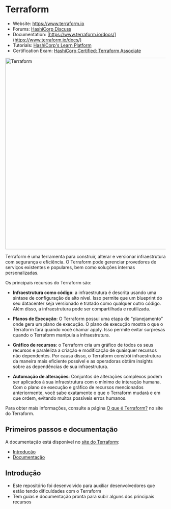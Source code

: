 # Terraform

- Website: https://www.terraform.io
- Forums: [HashiCorp Discuss](https://discuss.hashicorp.com/c/terraform-core)
- Documentation: [https://www.terraform.io/docs/](https://www.terraform.io/docs/)
- Tutorials: [HashiCorp's Learn Platform](https://learn.hashicorp.com/terraform)
- Certification Exam: [HashiCorp Certified: Terraform Associate](https://www.hashicorp.com/certification/#hashicorp-certified-terraform-associate)


<img alt="Terraform" src="https://www.datocms-assets.com/2885/1629941242-logo-terraform-main.svg" width="600px">

Terraform é uma ferramenta para construir, alterar e versionar infraestrutura com segurança e eficiência. O Terraform pode gerenciar provedores de serviços existentes e populares, bem como soluções internas personalizadas.

Os principais recursos do Terraform são:

- **Infraestrutura como código**: a infraestrutura é descrita usando uma sintaxe de configuração de alto nível. Isso permite que um blueprint do seu datacenter seja versionado e tratado como qualquer outro código. Além disso, a infraestrutura pode ser compartilhada e reutilizada.

- **Planos de Execução**: O Terraform possui uma etapa de “planejamento” onde gera um plano de execução. O plano de execução mostra o que o Terraform fará quando você chamar apply. Isso permite evitar surpresas quando o Terraform manipula a infraestrutura.

- **Gráfico de recursos**: o Terraform cria um gráfico de todos os seus recursos e paraleliza a criação e modificação de quaisquer recursos não dependentes. Por causa disso, o Terraform constrói infraestrutura da maneira mais eficiente possível e as operadoras obtêm insights sobre as dependências de sua infraestrutura.

- **Automação de alterações**: Conjuntos de alterações complexos podem ser aplicados à sua infraestrutura com o mínimo de interação humana. Com o plano de execução e gráfico de recursos mencionados anteriormente, você sabe exatamente o que o Terraform mudará e em que ordem, evitando muitos possíveis erros humanos.

Para obter mais informações, consulte a página [O que é Terraform?](https://www.terraform.io/intro) no site do Terraform.

## Primeiros passos e documentação

A documentação está disponível no [site do Terraform](https://www.terraform.io):

- [Introdução](https://www.terraform.io/intro)
- [Documentação](https://www.terraform.io/docs)

## Introdução

- Este repositório foi desenvolvido para auxiliar desenvolvedores que estão tendo dificuldades com o Terraform
- Tem guias e documentação pronta para subir alguns dos principais recursos
